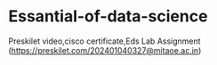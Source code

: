 # Essantial-of-data-science
Preskilet video,cisco certificate,Eds Lab Assignment
(https://preskilet.com/202401040327@mitaoe.ac.in)
